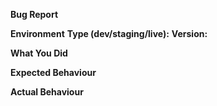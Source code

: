 **Bug Report**


**Environment**
**Type (dev/staging/live):**
**Version:**


**What You Did**


**Expected Behaviour**


**Actual Behaviour**
